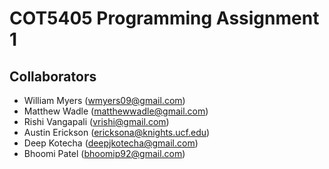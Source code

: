 # COT5405 Programming Assignment 1
## Collaborators
- William Myers (wmyers09@gmail.com)
- Matthew Wadle (matthewwadle@gmail.com)
- Rishi Vangapali (vrishi@gmail.com)
- Austin Erickson (ericksona@knights.ucf.edu)
- Deep Kotecha (deepjkotecha@gmail.com)
- Bhoomi Patel (bhoomip92@gmail.com)
